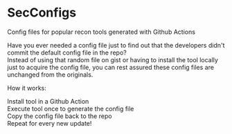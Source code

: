 # SecConfigs
Config files for popular recon tools generated with Github Actions 

Have you ever needed a config file just to find out that the developers didn't commit the default config file in the repo? <br>
Instead of using that random file on gist or having to install the tool locally just to acquire the config file, you can rest assured these config files are unchanged from the originals. <br>

How it works: <br>

Install tool in a Github Action <br>
Execute tool once to generate the config file <br>
Copy the config file back to the repo <br>
Repeat for every new update! <br>
